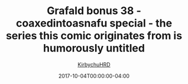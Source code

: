 ---
title: "Grafald bonus 38 - coaxedintoasnafu special - the series this comic originates from is humorously untitled"
type: "image"
date: 2017-10-04T00:00:00-04:00
draft: false
categories: ["Grafald"]
image_path: "../img/2017/bonus_38.png"
alt_text: ""
author: "[KirbychuHRD](https://cohost.org/KirbychuHRD)"
---